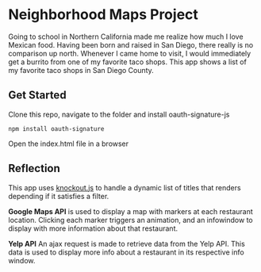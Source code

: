 # Neighborhood Maps Project
Going to school in Northern California made me realize how much I love Mexican food. Having been born and raised in San Diego, there really is no comparison up north. Whenever I came home to visit, I would immediately get a burrito from one of my favorite taco shops. This app shows a list of my favorite taco shops in San Diego County.

## Get Started
Clone this repo, navigate to the folder and install oauth-signature-js
```
npm install oauth-signature
```
Open the index.html file in a browser

## Reflection
This app uses <a href="http://knockoutjs.com/">knockout.js</a> to handle a dynamic list of titles that renders depending if it satisfies a filter.

**Google Maps API** is used to display a map with markers at each restaurant location. Clicking each marker triggers an animation, and an infowindow to display with more information about that restaurant.

**Yelp API** An ajax request is made to retrieve data from the Yelp API. This data is used to display more info about a restaurant in its respective info window. 
